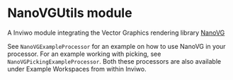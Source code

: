 # NanoVGUtils module

A Inviwo module integrating the Vector Graphics rendering library [NanoVG](https://github.com/memononen/nanovg)

See `NanoVGExampleProcessor` for an example on how to use NanoVG in your processor. For an example working with picking, see `NanoVGPickingExampleProcessor`. Both these processors are also available under Example Workspaces from within Inviwo.

